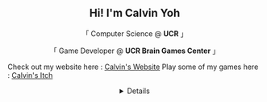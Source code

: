 <h2 align="center">
    Hi! I'm Calvin Yoh
</h2>

<p align="center">
   「 Computer Science @ <b>UCR</b> 」
</p>

<p align="center">
    「  Game Developer @ <b>UCR Brain Games Center</b> 」
</p>
    

Check out my website here : [Calvin's Website](https://calvin-yoh.github.io/index.html)
Play some of my games here : [Calvin's Itch](https://calvinyoh.itch.io/)

<div align="center">
    <details>
        <summary>Details</summary>
        <img src="https://github-readme-stats.vercel.app/api?username=calvin-yoh">      
        <div style = "position:relative; left:0px;">
            <a href="https://calvin-yoh.github.io/index.html">Website</a>
        </div>
    </details>
</div>


